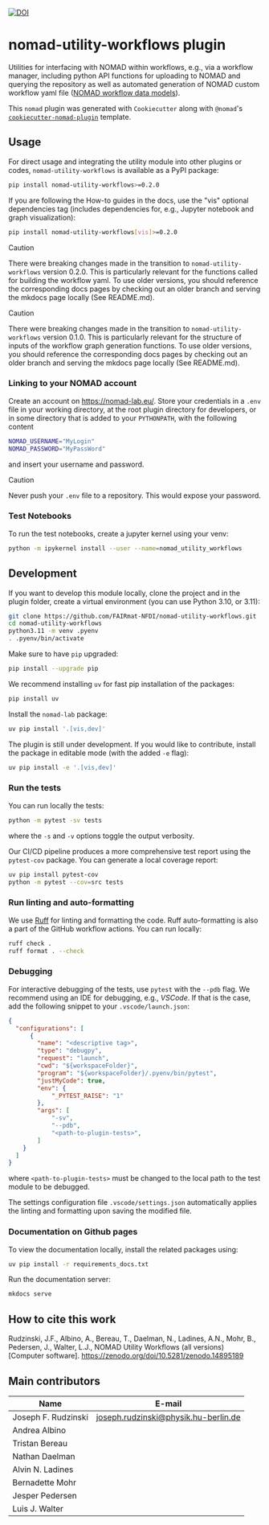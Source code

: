 [![DOI](https://zenodo.org/badge/872288935.svg)](https://zenodo.org/badge/latestdoi/872288935)

# nomad-utility-workflows plugin

Utilities for interfacing with NOMAD within workflows, e.g., via a workflow manager, including python API functions for uploading to NOMAD and querying the repository as well as automated generation of NOMAD custom workflow yaml file ([NOMAD workflow data models](https://github.com/nomad-coe/nomad-schema-plugin-simulation-workflow)).

This `nomad` plugin was generated with `Cookiecutter` along with `@nomad`'s [`cookiecutter-nomad-plugin`](https://github.com/FAIRmat-NFDI/cookiecutter-nomad-plugin) template.

## Usage

For direct usage and integrating the utility module into other plugins or codes, `nomad-utility-workflows` is available as a PyPI package:

```bash
pip install nomad-utility-workflows>=0.2.0
```

If you are following the How-to guides in the docs, use the "vis" optional dependencies tag (includes dependencies for, e.g., Jupyter notebook and graph visualization):

```bash
pip install nomad-utility-workflows[vis]>=0.2.0
```

> [!CAUTION]
> There were breaking changes made in the transition to `nomad-utility-workflows` version 0.2.0. This is particularly relevant for the functions called for building the workflow yaml. To use older versions, you should reference the corresponding docs pages by checking out an older branch and serving the mkdocs page locally (See README.md).

> [!CAUTION]
> There were breaking changes made in the transition to `nomad-utility-workflows` version 0.1.0. This is particularly relevant for the structure of inputs of the workflow graph generation functions. To use older versions, you should reference the corresponding docs pages by checking out an older branch and serving the mkdocs page locally (See README.md).

### Linking to your NOMAD account
Create an account on https://nomad-lab.eu/.
Store your credentials in a `.env` file in your working directory, at the root plugin directory for developers, or in some directory that is added to your `PYTHONPATH`, with the following content
```bash
NOMAD_USERNAME="MyLogin"
NOMAD_PASSWORD="MyPassWord"
```
and insert your username and password.

> [!CAUTION]
> Never push your `.env` file to a repository. This would expose your password.

### Test Notebooks
To run the test notebooks, create a jupyter kernel using your venv:
```sh
python -m ipykernel install --user --name=nomad_utility_workflows
```

## Development

If you want to develop this module locally, clone the project and in the plugin folder, create a virtual environment (you can use Python 3.10, or 3.11):
```sh
git clone https://github.com/FAIRmat-NFDI/nomad-utility-workflows.git
cd nomad-utility-workflows
python3.11 -m venv .pyenv
. .pyenv/bin/activate
```

Make sure to have `pip` upgraded:
```sh
pip install --upgrade pip
```

We recommend installing `uv` for fast pip installation of the packages:
```sh
pip install uv
```

Install the `nomad-lab` package:
```sh
uv pip install '.[vis,dev]'
```

The plugin is still under development. If you would like to contribute, install the package in editable mode (with the added `-e` flag):
```sh
uv pip install -e '.[vis,dev]'
```

### Run the tests

You can run locally the tests:
```sh
python -m pytest -sv tests
```

where the `-s` and `-v` options toggle the output verbosity.

Our CI/CD pipeline produces a more comprehensive test report using the `pytest-cov` package. You can generate a local coverage report:
```sh
uv pip install pytest-cov
python -m pytest --cov=src tests
```

### Run linting and auto-formatting

We use [Ruff](https://docs.astral.sh/ruff/) for linting and formatting the code. Ruff auto-formatting is also a part of the GitHub workflow actions. You can run locally:
```sh
ruff check .
ruff format . --check
```


### Debugging

For interactive debugging of the tests, use `pytest` with the `--pdb` flag. We recommend using an IDE for debugging, e.g., _VSCode_. If that is the case, add the following snippet to your `.vscode/launch.json`:
```json
{
  "configurations": [
      {
        "name": "<descriptive tag>",
        "type": "debugpy",
        "request": "launch",
        "cwd": "${workspaceFolder}",
        "program": "${workspaceFolder}/.pyenv/bin/pytest",
        "justMyCode": true,
        "env": {
            "_PYTEST_RAISE": "1"
        },
        "args": [
            "-sv",
            "--pdb",
            "<path-to-plugin-tests>",
        ]
    }
  ]
}
```

where `<path-to-plugin-tests>` must be changed to the local path to the test module to be debugged.

The settings configuration file `.vscode/settings.json` automatically applies the linting and formatting upon saving the modified file.


### Documentation on Github pages

To view the documentation locally, install the related packages using:
```sh
uv pip install -r requirements_docs.txt
```

Run the documentation server:
```sh
mkdocs serve
```

## How to cite this work
Rudzinski, J.F., Albino, A., Bereau, T., Daelman, N., Ladines, A.N., Mohr, B., Pedersen, J., Walter, L.J., NOMAD Utility Workflows (all versions) [Computer software]. https://zenodo.org/doi/10.5281/zenodo.14895189

## Main contributors
| Name | E-mail     |
|------|------------|
| Joseph F. Rudzinski | [joseph.rudzinski@physik.hu-berlin.de](mailto:joseph.rudzinski@physik.hu-berlin.de)
| Andrea Albino |
| Tristan Bereau |
| Nathan Daelman |
| Alvin N. Ladines |
| Bernadette Mohr |
| Jesper Pedersen |
| Luis J. Walter |